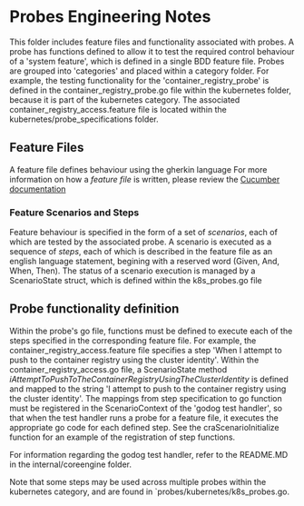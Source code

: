 # Probes Engineering Notes

This folder includes feature files and functionality associated with probes. A probe has functions defined to allow it to test the required control behaviour of a 'system feature', which is defined in a single BDD feature file.
Probes are grouped into 'categories' and placed within a category folder. For example, the testing functionality for the 'container_registry_probe' is defined in the container_registry_probe.go file within the kubernetes folder, because it is part of the kubernetes category. The associated container_registry_access.feature file is located within the kubernetes/probe_specifications folder.

## Feature Files

A feature file defines behaviour using the gherkin language
For more information on how a _feature file_ is written, please review the [Cucumber documentation](https://cucumber.io/docs/gherkin/reference/)

### Feature Scenarios and Steps

Feature behaviour is specified in the form of a set of _scenarios_, each of which are tested by the associated probe.
A scenario is executed as a sequence of _steps_, each of which is described in the feature file as an english language statement, begining with a reserved word (Given, And, When, Then).
The status of a scenario execution is managed by a ScenarioState struct, which is defined within the k8s_probes.go file

## Probe functionality definition

Within the probe's go file, functions must be defined to execute each of the steps specified in the corresponding feature file.
For example, the container_registry_access.feature file specifies a step 'When I attempt to push to the container registry using the cluster identity'. Within the container_registry_access.go file, a ScenarioState method _iAttemptToPushToTheContainerRegistryUsingTheClusterIdentity_ is defined and mapped to the string 'I attempt to push to the container registry using the cluster identity'.
The mappings from step specification to go function must be registered in the ScenarioContext of the 'godog test handler', so that when the test handler runs a probe for a feature file, it executes the appropriate go code for each defined step. See the craScenarioInitialize function for an example of the registration of step functions.

For information regarding the godog test handler, refer to the README.MD in the internal/coreengine folder.

Note that some steps may be used across multiple probes within the kubernetes category, and are found in `probes/kubernetes/k8s_probes.go.
